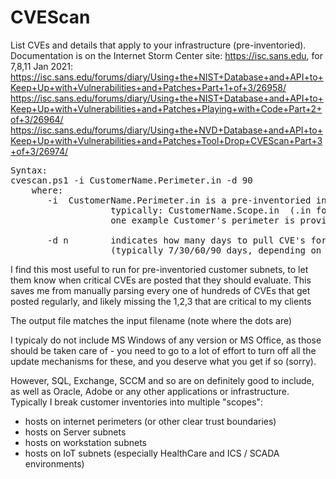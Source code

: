# CVEScan 
List CVEs and details that apply to your infrastructure (pre-inventoried).  
Documentation is on the Internet Storm Center site: https://isc.sans.edu, for 7,8,11 Jan 2021:
https://isc.sans.edu/forums/diary/Using+the+NIST+Database+and+API+to+Keep+Up+with+Vulnerabilities+and+Patches+Part+1+of+3/26958/
https://isc.sans.edu/forums/diary/Using+the+NIST+Database+and+API+to+Keep+Up+with+Vulnerabilities+and+Patches+Playing+with+Code+Part+2+of+3/26964/
https://isc.sans.edu/forums/diary/Using+the+NVD+Database+and+API+to+Keep+Up+with+Vulnerabilities+and+Patches+Tool+Drop+CVEScan+Part+3+of+3/26974/

<pre>
Syntax:
cvescan.ps1 -i CustomerName.Perimeter.in -d 90
    where:
       -i  CustomerName.Perimeter.in is a pre-inventoried infrastructure input file
                   typically: CustomerName.Scope.in  (.in for input)
                   one example Customer's perimeter is provided as an example
                   
       -d n        indicates how many days to pull CVE's for 
                   (typically 7/30/60/90 days, depending on requirements)
</pre>       
I find this most useful to run for pre-inventoried customer subnets, to let them know when critical CVEs are posted that they should evaluate.  This saves me from manually parsing every one of hundreds of CVEs that get posted regularly, and likely missing the 1,2,3 that are critical to my clients

The output file matches the input filename (note where the dots are)

I typicaly do not include MS Windows of any version or MS Office, as those should be taken care of - you need to go to a lot of effort to turn off all the update mechanisms for these, and you deserve what you get if so (sorry).

However, SQL, Exchange, SCCM and so are on definitely good to include, as well as Oracle, Adobe or any other applications or infrastructure.  Typically I break customer inventories into multiple "scopes":
- hosts on internet perimeters (or other clear trust boundaries)
- hosts on Server subnets
- hosts on workstation subnets
- hosts on IoT subnets (especially HealthCare and ICS / SCADA environments)
